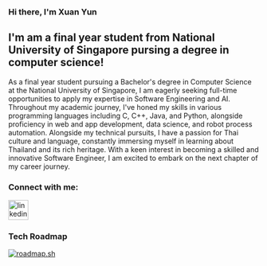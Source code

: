 ### Hi there, I'm Xuan Yun

## I'm am a final year student from National University of Singapore pursing a degree in computer science!

As a final year student pursuing a Bachelor's degree in Computer Science at the National University of Singapore, I am eagerly seeking full-time opportunities to apply my expertise in Software Engineering and AI. Throughout my academic journey, I've honed my skills in various programming languages including C, C++, Java, and Python, alongside proficiency in web and app development, data science, and robot process automation. Alongside my technical pursuits, I have a passion for Thai culture and language, constantly immersing myself in learning about Thailand and its rich heritage. With a keen interest in becoming a skilled and innovative Software Engineer, I am excited to embark on the next chapter of my career journey. 

### Connect with me:
[<img src='https://cdn.jsdelivr.net/npm/simple-icons@3.0.1/icons/linkedin.svg' alt='linkedin' height='40'>](https://www.linkedin.com/in/tanxuanyun)  

### Tech Roadmap
[![roadmap.sh](https://roadmap.sh/card/tall/66b49786e70e3d5622b097af?variant=dark)](https://roadmap.sh)
